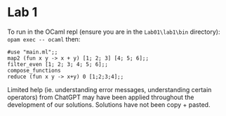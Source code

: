 # Lab 1

To run in the OCaml repl (ensure you are in the ```Lab01\lab1\bin``` directory):
```opam exec -- ocaml```
then: 
```
#use "main.ml";;
map2 (fun x y -> x + y) [1; 2; 3] [4; 5; 6];;
filter_even [1; 2; 3; 4; 5; 6];;
compose_functions
reduce (fun x y -> x+y) 0 [1;2;3;4];; 
```

Limited help (ie. understanding error messages, understanding certain operators) from ChatGPT may have been applied throughout the development of our solutions. Solutions have not been copy + pasted.

